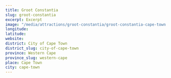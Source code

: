 ```yaml
---
title: Groot Constantia
slug: groot-constantia
excerpt: Excerpt
image: "/media/attractions/groot-constantia/groot-constantia-cape-town.jpg"
longitude: 
latitude: 
website: 
district: City of Cape Town
district_slug: city-of-cape-town
province: Western Cape
province_slug: western-cape
place: Cape Town
city: cape-town
---
```

